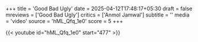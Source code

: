 +++
title = 'Good Bad Ugly'
date = 2025-04-12T17:48:17+05:30
draft = false
mreviews = ['Good Bad Ugly']
critics = ['Anmol Jamwal']
subtitle = ''
media = 'video'
source = 'hML_Qfq_1e0'
score = 5
+++

{{< youtube id="hML_Qfq_1e0" start="477" >}}

